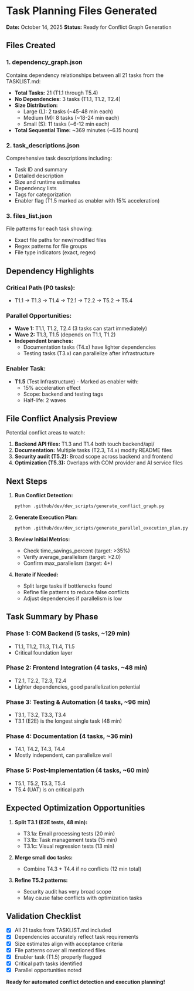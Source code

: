 # Task Planning Files Generated

**Date:** October 14, 2025
**Status:** Ready for Conflict Graph Generation

## Files Created

### 1. dependency_graph.json
Contains dependency relationships between all 21 tasks from the TASKLIST.md:
- **Total Tasks:** 21 (T1.1 through T5.4)
- **No Dependencies:** 3 tasks (T1.1, T1.2, T2.4)
- **Size Distribution:**
  - Large (L): 2 tasks (~45-48 min each)
  - Medium (M): 8 tasks (~18-24 min each)
  - Small (S): 11 tasks (~6-12 min each)
- **Total Sequential Time:** ~369 minutes (~6.15 hours)

### 2. task_descriptions.json
Comprehensive task descriptions including:
- Task ID and summary
- Detailed description
- Size and runtime estimates
- Dependency lists
- Tags for categorization
- Enabler flag (T1.5 marked as enabler with 15% acceleration)

### 3. files_list.json
File patterns for each task showing:
- Exact file paths for new/modified files
- Regex patterns for file groups
- File type indicators (exact, regex)

## Dependency Highlights

### Critical Path (P0 tasks):
- T1.1 → T1.3 → T1.4 → T2.1 → T2.2 → T5.2 → T5.4

### Parallel Opportunities:
- **Wave 1:** T1.1, T1.2, T2.4 (3 tasks can start immediately)
- **Wave 2:** T1.3, T1.5 (depends on T1.1, T1.2)
- **Independent branches:**
  - Documentation tasks (T4.x) have lighter dependencies
  - Testing tasks (T3.x) can parallelize after infrastructure

### Enabler Task:
- **T1.5** (Test Infrastructure) - Marked as enabler with:
  - 15% acceleration effect
  - Scope: backend and testing tags
  - Half-life: 2 waves

## File Conflict Analysis Preview

Potential conflict areas to watch:
1. **Backend API files:** T1.3 and T1.4 both touch backend/api/
2. **Documentation:** Multiple tasks (T2.3, T4.x) modify README files
3. **Security audit (T5.2):** Broad scope across backend and frontend
4. **Optimization (T5.3):** Overlaps with COM provider and AI service files

## Next Steps

1. **Run Conflict Detection:**
   ```bash
   python .github/dev/dev_scripts/generate_conflict_graph.py
   ```

2. **Generate Execution Plan:**
   ```bash
   python .github/dev/dev_scripts/generate_parallel_execution_plan.py
   ```

3. **Review Initial Metrics:**
   - Check time_savings_percent (target: >35%)
   - Verify average_parallelism (target: >2.0)
   - Confirm max_parallelism (target: 4+)

4. **Iterate if Needed:**
   - Split large tasks if bottlenecks found
   - Refine file patterns to reduce false conflicts
   - Adjust dependencies if parallelism is low

## Task Summary by Phase

### Phase 1: COM Backend (5 tasks, ~129 min)
- T1.1, T1.2, T1.3, T1.4, T1.5
- Critical foundation layer

### Phase 2: Frontend Integration (4 tasks, ~48 min)
- T2.1, T2.2, T2.3, T2.4
- Lighter dependencies, good parallelization potential

### Phase 3: Testing & Automation (4 tasks, ~96 min)
- T3.1, T3.2, T3.3, T3.4
- T3.1 (E2E) is the longest single task (48 min)

### Phase 4: Documentation (4 tasks, ~36 min)
- T4.1, T4.2, T4.3, T4.4
- Mostly independent, can parallelize well

### Phase 5: Post-Implementation (4 tasks, ~60 min)
- T5.1, T5.2, T5.3, T5.4
- T5.4 (UAT) is on critical path

## Expected Optimization Opportunities

1. **Split T3.1 (E2E tests, 48 min):**
   - T3.1a: Email processing tests (20 min)
   - T3.1b: Task management tests (15 min)
   - T3.1c: Visual regression tests (13 min)

2. **Merge small doc tasks:**
   - Combine T4.3 + T4.4 if no conflicts (12 min total)

3. **Refine T5.2 patterns:**
   - Security audit has very broad scope
   - May cause false conflicts with optimization tasks

## Validation Checklist

- [x] All 21 tasks from TASKLIST.md included
- [x] Dependencies accurately reflect task requirements
- [x] Size estimates align with acceptance criteria
- [x] File patterns cover all mentioned files
- [x] Enabler task (T1.5) properly flagged
- [x] Critical path tasks identified
- [x] Parallel opportunities noted

**Ready for automated conflict detection and execution planning!**
